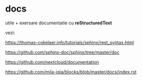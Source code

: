docs
====

utile + exersare documentatie cu **reStructuredText**

vezi:

https://thomas-cokelaer.info/tutorials/sphinx/rest_syntax.html

https://github.com/sphinx-doc/sphinx/tree/master/doc

https://github.com/nextcloud/documentation

https://github.com/mila-iqia/blocks/blob/master/docs/index.rst
